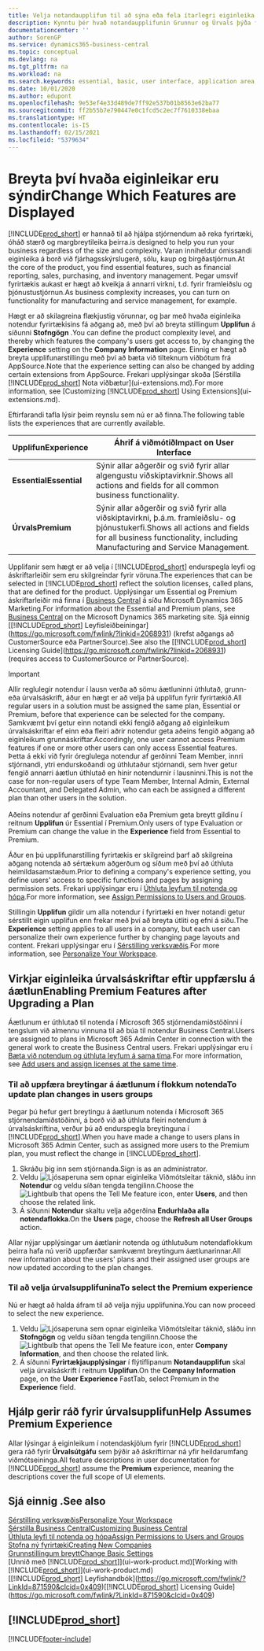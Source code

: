 ```yaml
---
title: Velja notandaupplifun til að sýna eða fela ítarlegri eiginleika | Microsoft Docs
description: Kynntu þér hvað notandaupplifunin Grunnur og Úrvals þýða fyrir notandaviðmótið, notkunarsvið og fyrirtækið þitt.
documentationcenter: ''
author: SorenGP
ms.service: dynamics365-business-central
ms.topic: conceptual
ms.devlang: na
ms.tgt_pltfrm: na
ms.workload: na
ms.search.keywords: essential, basic, user interface, application area, experience
ms.date: 10/01/2020
ms.author: edupont
ms.openlocfilehash: 9e53ef4e33d489de7ff92e537b01b8563e62ba77
ms.sourcegitcommit: ff2b55b7e790447e0c1fcd5c2ec7f7610338ebaa
ms.translationtype: HT
ms.contentlocale: is-IS
ms.lasthandoff: 02/15/2021
ms.locfileid: "5379634"
---
```

# <a name="change-which-features-are-displayed"></a><span data-ttu-id="bb4ef-103">Breyta því hvaða eiginleikar eru sýndir</span><span class="sxs-lookup"><span data-stu-id="bb4ef-103">Change Which Features are Displayed</span></span>
[!INCLUDE[prod_short](includes/prod_short.md)] <span data-ttu-id="bb4ef-104">er hannað til að hjálpa stjórnendum að reka fyrirtæki, óháð stærð og margbreytileika þeirra.</span><span class="sxs-lookup"><span data-stu-id="bb4ef-104">is designed to help you run your business regardless of the size and complexity.</span></span> <span data-ttu-id="bb4ef-105">Varan inniheldur ómissandi eiginleika á borð við fjárhagsskýrslugerð, sölu, kaup og birgðastjórnun.</span><span class="sxs-lookup"><span data-stu-id="bb4ef-105">At the core of the product, you find essential features, such as financial reporting, sales, purchasing, and inventory management.</span></span> <span data-ttu-id="bb4ef-106">Þegar umsvif fyrirtækis aukast er hægt að kveikja á annarri virkni, t.d. fyrir framleiðslu og þjónustustjórnun.</span><span class="sxs-lookup"><span data-stu-id="bb4ef-106">As business complexity increases, you can turn on functionality for manufacturing and service management, for example.</span></span>

<span data-ttu-id="bb4ef-107">Hægt er að skilagreina flækjustig vörunnar, og þar með hvaða eiginleika notendur fyrirtækisins fá aðgang að, með því að breyta stillingum **Upplifun** á síðunni **Stofngögn** .</span><span class="sxs-lookup"><span data-stu-id="bb4ef-107">You can define the product complexity level, and thereby which features the company's users get access to, by changing the **Experience** setting on the **Company Information** page.</span></span> <span data-ttu-id="bb4ef-108">Einnig er hægt að breyta upplifunarstillingu með því að bæta við tilteknum viðbótum frá AppSource.</span><span class="sxs-lookup"><span data-stu-id="bb4ef-108">Note that the experience setting can also be changed by adding certain extensions from AppSource.</span></span> <span data-ttu-id="bb4ef-109">Frekari upplýsingar skoða [Sérstilla [!INCLUDE[prod_short](includes/prod_short.md)] Nota viðbætur](ui-extensions.md).</span><span class="sxs-lookup"><span data-stu-id="bb4ef-109">For more information, see [Customizing [!INCLUDE[prod_short](includes/prod_short.md)] Using Extensions](ui-extensions.md).</span></span>

<span data-ttu-id="bb4ef-110">Eftirfarandi tafla lýsir þeim reynslu sem nú er að finna.</span><span class="sxs-lookup"><span data-stu-id="bb4ef-110">The following table lists the experiences that are currently available.</span></span>

| <span data-ttu-id="bb4ef-111">Upplifun</span><span class="sxs-lookup"><span data-stu-id="bb4ef-111">Experience</span></span> | <span data-ttu-id="bb4ef-112">Áhrif á viðmótið</span><span class="sxs-lookup"><span data-stu-id="bb4ef-112">Impact on User Interface</span></span> |
| --- | --- |
| <span data-ttu-id="bb4ef-113">**Essential**</span><span class="sxs-lookup"><span data-stu-id="bb4ef-113">**Essential**</span></span> |<span data-ttu-id="bb4ef-114">Sýnir allar aðgerðir og svið fyrir allar algengustu viðskiptavirknir.</span><span class="sxs-lookup"><span data-stu-id="bb4ef-114">Shows all actions and fields for all common business functionality.</span></span>|
| <span data-ttu-id="bb4ef-115">**Úrvals**</span><span class="sxs-lookup"><span data-stu-id="bb4ef-115">**Premium**</span></span> |<span data-ttu-id="bb4ef-116">Sýnir allar aðgerðir og svið fyrir alla viðskiptavirkni, þ.á.m. framleiðslu- og þjónustukerfi.</span><span class="sxs-lookup"><span data-stu-id="bb4ef-116">Shows all actions and fields for all business functionality, including Manufacturing and Service Management.</span></span>|

<span data-ttu-id="bb4ef-117">Upplifanir sem hægt er að velja í [!INCLUDE[prod_short](includes/prod_short.md)] endurspegla leyfi og áskriftarleiðir sem eru skilgreindar fyrir vöruna.</span><span class="sxs-lookup"><span data-stu-id="bb4ef-117">The experiences that can be selected in [!INCLUDE[prod_short](includes/prod_short.md)] reflect the solution licenses, called plans, that are defined for the product.</span></span> <span data-ttu-id="bb4ef-118">Upplýsingar um Essential og Premium áskriftarleiðir má finna í [Business Central](https://go.microsoft.com/fwlink/?linkid=870242) á síðu Microsoft Dynamics 365 Marketing.</span><span class="sxs-lookup"><span data-stu-id="bb4ef-118">For information about the Essential and Premium plans, see [Business Central](https://go.microsoft.com/fwlink/?linkid=870242) on the Microsoft Dynamics 365 marketing site.</span></span> <span data-ttu-id="bb4ef-119">Sjá einnig [[!INCLUDE[prod_short](includes/prod_short.md)] Leyfisleiðbeiningar](https://go.microsoft.com/fwlink/?linkid=2068931) (krefst aðgangs að CustomerSource eða PartnerSource).</span><span class="sxs-lookup"><span data-stu-id="bb4ef-119">See also the [[!INCLUDE[prod_short](includes/prod_short.md)] Licensing Guide](https://go.microsoft.com/fwlink/?linkid=2068931) (requires access to CustomerSource or PartnerSource).</span></span>

> [!IMPORTANT]  
> <span data-ttu-id="bb4ef-120">Allir reglulegir notendur í lausn verða að sömu áætluninni úthlutað, grunn- eða úrvalsáskrift, áður en hægt er að velja þá upplifun fyrir fyrirtækið.</span><span class="sxs-lookup"><span data-stu-id="bb4ef-120">All regular users in a solution must be assigned the same plan, Essential or Premium, before that experience can be selected for the company.</span></span> <span data-ttu-id="bb4ef-121">Samkvæmt því getur einn notandi ekki fengið aðgang að eiginleikum úrvalsáskriftar ef einn eða fleiri aðrir notendur geta aðeins fengið aðgang að eiginleikum grunnáskriftar.</span><span class="sxs-lookup"><span data-stu-id="bb4ef-121">Accordingly, one user cannot access Premium features if one or more other users can only access Essential features.</span></span> <span data-ttu-id="bb4ef-122">Þetta á ekki við fyrir óreglulega notendur af gerðinni Team Member, innri stjórnandi, ytri endurskoðandi og úthlutaður stjórnandi, sem hver getur fengið annarri áætlun úthlutað en hinir notendurnir í lausninni.</span><span class="sxs-lookup"><span data-stu-id="bb4ef-122">This is not the case for non-regular users of type Team Member, Internal Admin, External Accountant, and Delegated Admin, who can each be assigned a different plan than other users in the solution.</span></span><br /><br /> <span data-ttu-id="bb4ef-123">Aðeins notendur af gerðinni Evaluation eða Premium geta breytt gildinu í reitnum **Upplifun** úr Essential í Premium.</span><span class="sxs-lookup"><span data-stu-id="bb4ef-123">Only users of type Evaluation or Premium can change the value in the **Experience** field from Essential to Premium.</span></span>

<span data-ttu-id="bb4ef-124">Áður en þú upplifunarstilling fyrirtækis er skilgreind þarf að skilgreina aðgang notenda að sértækum aðgerðum og síðum með því að úthluta heimildasamstæðum.</span><span class="sxs-lookup"><span data-stu-id="bb4ef-124">Prior to defining a company's experience setting, you define users' access to specific functions and pages by assigning permission sets.</span></span> <span data-ttu-id="bb4ef-125">Frekari upplýsingar eru í [Úthluta leyfum til notenda og hópa](ui-define-granular-permissions.md).</span><span class="sxs-lookup"><span data-stu-id="bb4ef-125">For more information, see [Assign Permissions to Users and Groups](ui-define-granular-permissions.md).</span></span>

<span data-ttu-id="bb4ef-126">Stillingin **Upplifun** gildir um alla notendur í fyrirtæki en hver notandi getur sérstillt eigin upplifun enn frekar með því að breyta útliti og efni á síðu.</span><span class="sxs-lookup"><span data-stu-id="bb4ef-126">The **Experience** setting applies to all users in a company, but each user can personalize their own experience further by changing page layouts and content.</span></span> <span data-ttu-id="bb4ef-127">Frekari upplýsingar eru í [Sérstilling verksvæðis](ui-personalization-user.md).</span><span class="sxs-lookup"><span data-stu-id="bb4ef-127">For more information, see [Personalize Your Workspace](ui-personalization-user.md).</span></span>

## <a name="enabling-premium-features-after-upgrading-a-plan"></a><span data-ttu-id="bb4ef-128">Virkjar eiginleika úrvalsáskriftar eftir uppfærslu á áætlun</span><span class="sxs-lookup"><span data-stu-id="bb4ef-128">Enabling Premium Features after Upgrading a Plan</span></span>
<span data-ttu-id="bb4ef-129">Áætlunum er úthlutað til notenda í Microsoft 365 stjórnendamiðstöðinni í tengslum við almennu vinnuna til að búa til notendur Business Central.</span><span class="sxs-lookup"><span data-stu-id="bb4ef-129">Users are assigned to plans in Microsoft 365 Admin Center in connection with the general work to create the Business Central users.</span></span> <span data-ttu-id="bb4ef-130">Frekari upplýsingar eru í [Bæta við notendum og úthluta leyfum á sama tíma](/microsoft-365/admin/add-users/add-users?view=o365-worldwide&preserve-view=true).</span><span class="sxs-lookup"><span data-stu-id="bb4ef-130">For more information, see [Add users and assign licenses at the same time](/microsoft-365/admin/add-users/add-users?view=o365-worldwide&preserve-view=true).</span></span>

### <a name="to-update-plan-changes-in-users-groups"></a><span data-ttu-id="bb4ef-131">Til að uppfæra breytingar á áætlunum í flokkum notenda</span><span class="sxs-lookup"><span data-stu-id="bb4ef-131">To update plan changes in users groups</span></span>
<span data-ttu-id="bb4ef-132">Þegar þú hefur gert breytingu á áætlunum notenda í Microsoft 365 stjórnendamiðstöðinni, á borð við að úthluta fleiri notendum á úrvalsáskriftina, verður þú að endurspegla breytinguna í [!INCLUDE[prod_short](includes/prod_short.md)].</span><span class="sxs-lookup"><span data-stu-id="bb4ef-132">When you have made a change to users plans in Microsoft 365 Admin Center, such as assigned more users to the Premium plan, you must reflect the change in [!INCLUDE[prod_short](includes/prod_short.md)].</span></span>

1. <span data-ttu-id="bb4ef-133">Skráðu þig inn sem stjórnanda.</span><span class="sxs-lookup"><span data-stu-id="bb4ef-133">Sign is as an administrator.</span></span>
2. <span data-ttu-id="bb4ef-134">Veldu ![Ljósaperuna sem opnar eiginleika Viðmótsleitar](media/ui-search/search_small.png "Segðu mér hvað þú vilt gera") táknið, sláðu inn **Notendur** og veldu síðan tengda tengilinn.</span><span class="sxs-lookup"><span data-stu-id="bb4ef-134">Choose the ![Lightbulb that opens the Tell Me feature](media/ui-search/search_small.png "Tell me what you want to do") icon, enter **Users**, and then choose the related link.</span></span>
3. <span data-ttu-id="bb4ef-135">Á síðunni **Notendur** skaltu velja aðgerðina **Endurhlaða alla notendaflokka**.</span><span class="sxs-lookup"><span data-stu-id="bb4ef-135">On the **Users** page, choose the **Refresh all User Groups** action.</span></span>

<span data-ttu-id="bb4ef-136">Allar nýjar upplýsingar um áætlanir notenda og úthlutuðum notendaflokkum þeirra hafa nú verið uppfærðar samkvæmt breytingum áætlunarinnar.</span><span class="sxs-lookup"><span data-stu-id="bb4ef-136">All new information about the users' plans and their assigned user groups are now updated according to the plan changes.</span></span>

### <a name="to-select-the-premium-experience"></a><span data-ttu-id="bb4ef-137">Til að velja úrvalsupplifunina</span><span class="sxs-lookup"><span data-stu-id="bb4ef-137">To select the Premium experience</span></span>
<span data-ttu-id="bb4ef-138">Nú er hægt að halda áfram til að velja nýju upplifunina.</span><span class="sxs-lookup"><span data-stu-id="bb4ef-138">You can now proceed to select the new experience.</span></span>
1. <span data-ttu-id="bb4ef-139">Veldu ![Ljósaperuna sem opnar eiginleika Viðmótsleitar](media/ui-search/search_small.png "Segðu mér hvað þú vilt gera") táknið, sláðu inn **Stofngögn** og veldu síðan tengda tengilinn.</span><span class="sxs-lookup"><span data-stu-id="bb4ef-139">Choose the ![Lightbulb that opens the Tell Me feature](media/ui-search/search_small.png "Tell me what you want to do") icon, enter **Company Information**, and then choose the related link.</span></span>
2. <span data-ttu-id="bb4ef-140">Á síðunni **Fyrirtækjaupplýsingar** í flýtiflipanum **Notandaupplifun** skal velja úrvalsáskrift í reitnum **Upplifun**.</span><span class="sxs-lookup"><span data-stu-id="bb4ef-140">On the **Company Information** page, on the **User Experience** FastTab, select Premium  in the **Experience** field.</span></span>

## <a name="help-assumes-premium-experience"></a><span data-ttu-id="bb4ef-141">Hjálp gerir ráð fyrir úrvalsupplifun</span><span class="sxs-lookup"><span data-stu-id="bb4ef-141">Help Assumes Premium Experience</span></span>
<span data-ttu-id="bb4ef-142">Allar lýsingar á eiginleikum í notendaskjölum fyrir [!INCLUDE[prod_short](includes/prod_short.md)] gera ráð fyrir **Úrvalsútgáfu** sem þýðir að áskriftirnar ná yfir heildarumfang viðmótseininga.</span><span class="sxs-lookup"><span data-stu-id="bb4ef-142">All feature descriptions in user documentation for [!INCLUDE[prod_short](includes/prod_short.md)] assume the **Premium** experience, meaning the descriptions cover the full scope of UI elements.</span></span>

## <a name="see-also"></a><span data-ttu-id="bb4ef-143">Sjá einnig .</span><span class="sxs-lookup"><span data-stu-id="bb4ef-143">See also</span></span>
[<span data-ttu-id="bb4ef-144">Sérstilling verksvæðis</span><span class="sxs-lookup"><span data-stu-id="bb4ef-144">Personalize Your Workspace</span></span>](ui-personalization-user.md)  
[<span data-ttu-id="bb4ef-145">Sérstilla Business Central</span><span class="sxs-lookup"><span data-stu-id="bb4ef-145">Customizing Business Central</span></span>](ui-customizing-overview.md)  
[<span data-ttu-id="bb4ef-146">Úthluta leyfi til notenda og hópa</span><span class="sxs-lookup"><span data-stu-id="bb4ef-146">Assign Permissions to Users and Groups</span></span>](ui-define-granular-permissions.md)  
[<span data-ttu-id="bb4ef-147">Stofna ný fyrirtæki</span><span class="sxs-lookup"><span data-stu-id="bb4ef-147">Creating New Companies</span></span>](about-new-company.md)  
[<span data-ttu-id="bb4ef-148">Grunnstillingum breytt</span><span class="sxs-lookup"><span data-stu-id="bb4ef-148">Change Basic Settings</span></span>](ui-change-basic-settings.md)  
<span data-ttu-id="bb4ef-149">[Unnið með [!INCLUDE[prod_short](includes/prod_short.md)]](ui-work-product.md)</span><span class="sxs-lookup"><span data-stu-id="bb4ef-149">[Working with [!INCLUDE[prod_short](includes/prod_short.md)]](ui-work-product.md)</span></span>  
<span data-ttu-id="bb4ef-150">[[!INCLUDE[prod_short](includes/prod_short.md)] Leyfishandbók](https://go.microsoft.com/fwlink/?LinkId=871590&clcid=0x409)</span><span class="sxs-lookup"><span data-stu-id="bb4ef-150">[[!INCLUDE[prod_short](includes/prod_short.md)] Licensing Guide](https://go.microsoft.com/fwlink/?LinkId=871590&clcid=0x409)</span></span>

## [!INCLUDE[prod_short](includes/free_trial_md.md)]  


[!INCLUDE[footer-include](includes/footer-banner.md)]